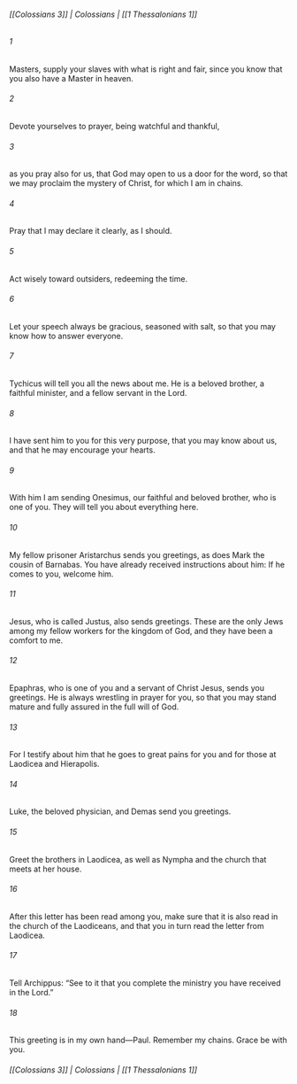 ###### [[Colossians 3]] | Colossians | [[1 Thessalonians 1]]

###### 1
Masters, supply your slaves with what is right and fair, since you know that you also have a Master in heaven.
###### 2
Devote yourselves to prayer, being watchful and thankful,
###### 3
as you pray also for us, that God may open to us a door for the word, so that we may proclaim the mystery of Christ, for which I am in chains.
###### 4
Pray that I may declare it clearly, as I should.
###### 5
Act wisely toward outsiders, redeeming the time.
###### 6
Let your speech always be gracious, seasoned with salt, so that you may know how to answer everyone.
###### 7
Tychicus will tell you all the news about me. He is a beloved brother, a faithful minister, and a fellow servant in the Lord.
###### 8
I have sent him to you for this very purpose, that you may know about us, and that he may encourage your hearts.
###### 9
With him I am sending Onesimus, our faithful and beloved brother, who is one of you. They will tell you about everything here.
###### 10
My fellow prisoner Aristarchus sends you greetings, as does Mark the cousin of Barnabas. You have already received instructions about him: If he comes to you, welcome him.
###### 11
Jesus, who is called Justus, also sends greetings. These are the only Jews among my fellow workers for the kingdom of God, and they have been a comfort to me.
###### 12
Epaphras, who is one of you and a servant of Christ Jesus, sends you greetings. He is always wrestling in prayer for you, so that you may stand mature and fully assured in the full will of God.
###### 13
For I testify about him that he goes to great pains for you and for those at Laodicea and Hierapolis.
###### 14
Luke, the beloved physician, and Demas send you greetings.
###### 15
Greet the brothers in Laodicea, as well as Nympha and the church that meets at her house.
###### 16
After this letter has been read among you, make sure that it is also read in the church of the Laodiceans, and that you in turn read the letter from Laodicea.
###### 17
Tell Archippus: “See to it that you complete the ministry you have received in the Lord.”
###### 18
This greeting is in my own hand—Paul. Remember my chains. Grace be with you.

###### [[Colossians 3]] | Colossians | [[1 Thessalonians 1]]
